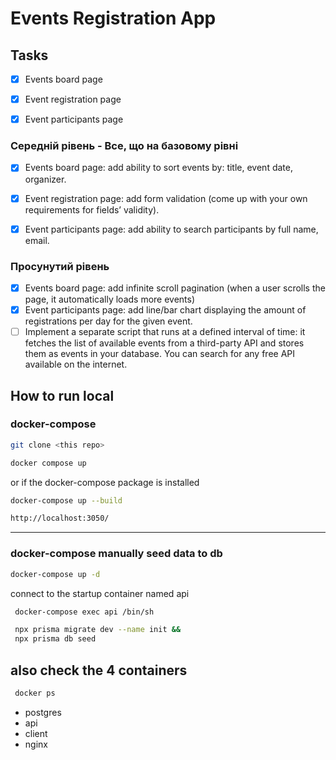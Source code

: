 # Events Registration App

## Tasks

- [x] Events board page

- [x] Event registration page

- [x] Event participants page

### Середній рівень - Все, що на базовому рівні

- [x] Events board page: add ability to sort events by: title, event date, organizer.

- [x] Event registration page: add form validation (come up with your own requirements for fields’ validity).

- [x] Event participants page: add ability to search participants by full name, email.

### Просунутий рівень

- [x] Events board page: add infinite scroll pagination (when a user scrolls the page, it
      automatically loads more events)
- [x] Event participants page: add line/bar chart displaying the amount of registrations per day for the given event.
- [ ] Implement a separate script that runs at a defined interval of time: it fetches the list of available events from a third-party API and stores them as events in your database. You can search for any free API available on the internet.

## How to run local

### docker-compose

```bash
git clone <this repo>
```

```bash
docker compose up
```

or if the docker-compose package is installed

```bash
docker-compose up --build
```

```bash
http://localhost:3050/
```

---

### docker-compose manually seed data to db

```bash
docker-compose up -d
```

connect to the startup container named api

```bash
 docker-compose exec api /bin/sh
```

```bash
 npx prisma migrate dev --name init &&
 npx prisma db seed
```

## also check the 4 containers

```bash
 docker ps
```

- postgres
- api
- client
- nginx
